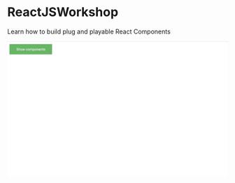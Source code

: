 # ReactJSWorkshop
Learn how to build plug and playable React Components

![Walkthrough](Walkthrough.gif)

